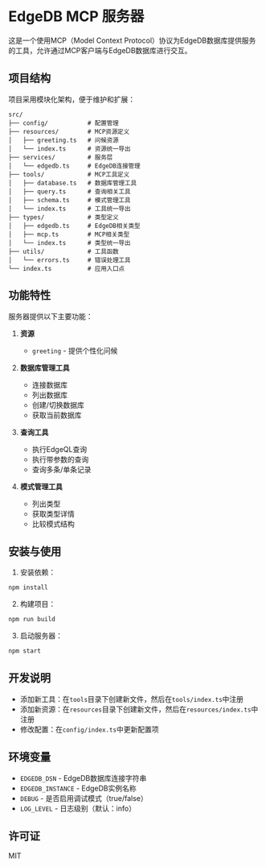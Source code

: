 # EdgeDB MCP 服务器

这是一个使用MCP（Model Context Protocol）协议为EdgeDB数据库提供服务的工具，允许通过MCP客户端与EdgeDB数据库进行交互。

## 项目结构

项目采用模块化架构，便于维护和扩展：

```
src/
├── config/           # 配置管理
├── resources/        # MCP资源定义
│   ├── greeting.ts   # 问候资源
│   └── index.ts      # 资源统一导出
├── services/         # 服务层
│   └── edgedb.ts     # EdgeDB连接管理
├── tools/            # MCP工具定义
│   ├── database.ts   # 数据库管理工具
│   ├── query.ts      # 查询相关工具
│   ├── schema.ts     # 模式管理工具
│   └── index.ts      # 工具统一导出
├── types/            # 类型定义
│   ├── edgedb.ts     # EdgeDB相关类型
│   ├── mcp.ts        # MCP相关类型
│   └── index.ts      # 类型统一导出
├── utils/            # 工具函数
│   └── errors.ts     # 错误处理工具
└── index.ts          # 应用入口点
```

## 功能特性

服务器提供以下主要功能：

1. **资源**
   - `greeting` - 提供个性化问候

2. **数据库管理工具**
   - 连接数据库
   - 列出数据库
   - 创建/切换数据库
   - 获取当前数据库

3. **查询工具**
   - 执行EdgeQL查询
   - 执行带参数的查询
   - 查询多条/单条记录

4. **模式管理工具**
   - 列出类型
   - 获取类型详情
   - 比较模式结构

## 安装与使用

1. 安装依赖：

```bash
npm install
```

2. 构建项目：

```bash
npm run build
```

3. 启动服务器：

```bash
npm start
```

## 开发说明

- 添加新工具：在`tools`目录下创建新文件，然后在`tools/index.ts`中注册
- 添加新资源：在`resources`目录下创建新文件，然后在`resources/index.ts`中注册
- 修改配置：在`config/index.ts`中更新配置项

## 环境变量

- `EDGEDB_DSN` - EdgeDB数据库连接字符串
- `EDGEDB_INSTANCE` - EdgeDB实例名称
- `DEBUG` - 是否启用调试模式（true/false）
- `LOG_LEVEL` - 日志级别（默认：info）

## 许可证

MIT 
